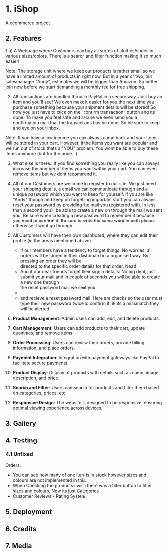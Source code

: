 # 1. iShop

A ecommerce project 

## 2. Features

1.a) A Webpage where Customers can buy all sortes of clothes/shoes in various sizes/colors. There is a search and filter function making it so much easier! 

Note: The storage unit where we keep our products is rather small so we have a limited amount of products in right now. But in a year or two, our salesmanager "Andy", estimates we will be bigger than Amazon. So better join now before we start demanding a monthly fee for free shipping.

2.  All transactions are handled through PayPal in a secure way. Just buy an item and you´ll see! We even make it easier for you the next time you purchase something because your shipment details will be stored! So now you just have to click on the "confirm transaction" button and its done! To make you feel safe and secure we even send you a confirmation mail that the transactions has be done. So  be sure to keep and eye on your inbox.

Note: If you have a low income you can always come back and your items will be stored in your cart. However, if the items you want are popular and we run out of stock thats a "YOU" problem. You wont be able to buy these items anymore (but for the price...)

3. What else is there...If you find something you really like you can always increase the number of items you want within your cart. You can even remove items but we dont recommend it.

4. All of our Customers are welcome to register to our site. We just need your shipping details, a email we can communicate through and a unique password which you want to keep for yourself. If you are like "Andy" though and keep on forgetting important stuff you can always reset your password by providing the mail you registered with. In less than a second you´ll be able to create a new on through the mail we sent you. Be sure when creating a new password to remember it because you need to confirm it. Be sure to write the same word in both places otherwise it wont go through.

5. All Customers will have their own dashboard, where they can edit their profile (in the areas mentioned above).
    - If our members have a tendency to forget things: No worries, all orders will be stored in their dashboard in a organised way. By pressing an order they will be  
      directed to the specific order details for that order. Neat!
    - And if our dear friends forget their signin details: No big deal, just submit your mail and in couple of seconds you will be able to create a new one through    
      the reset password mail we sent you. 
    -
    -  and recieve a reset password mail. Here are checks so the user must type their new password twice to confirm it. iF its a missmatch they will be alerted. 

  
5. **Product Management**: Admin users can add, edit, and delete products.
6. **Cart Management**: Users can add products to their cart, update quantities, and remove items.
7. **Order Processing**: Users can review their orders, provide billing information, and place orders.
8. **Payment Integration**: Integration with payment gateways like PayPal to facilitate secure payments.
9. **Product Display**: Display of products with details such as name, image, description, and price.
10. **Search and Filter**: Users can search for products and filter them based on categories, prices, etc.
11. **Responsive Design**: The website is designed to be responsive, ensuring optimal viewing experience across devices.

## 3. Gallery

## 4. Testing

### 4.1 Unfixed

 Orders: 
 * You can see how many of one item is in stock however sizes and colours are not implemented in this. 
 * When Checking the products i wish there was a filter button to filter sizes and colours, Now its just Categories
 * Customer Reviews - Rating System

## 5. Deployment

## 6. Credits

## 7. Media

